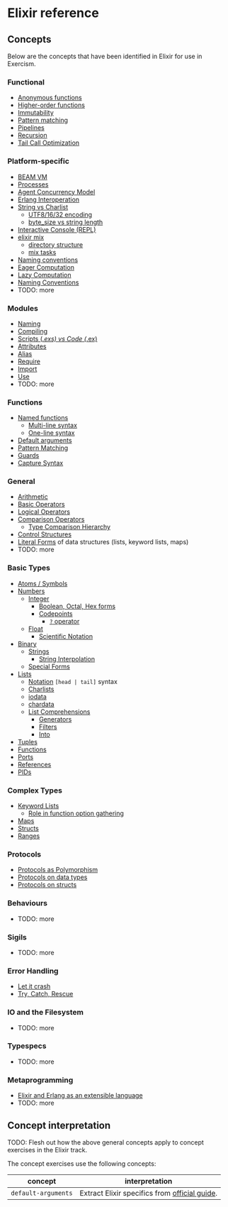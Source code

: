 # Elixir reference

## Concepts

Below are the concepts that have been identified in Elixir for use in Exercism.

### Functional

- [Anonymous functions](../../../reference/concepts/anonymous_functions.md)
- [Higher-order functions](../../../reference/concepts/higher_order_functions.md)
- [Immutability](../../../reference/concepts/immutability.md)
- [Pattern matching](../../../reference/concepts/pattern_matching.md)
- [Pipelines](../../../reference/concepts/pipelines.md)
- [Recursion](../../../reference/concepts/recursion.md)
- [Tail Call Optimization]()

### Platform-specific

- [BEAM VM]()
- [Processes]()
- [Agent Concurrency Model]()
- [Erlang Interoperation]()
- [String vs Charlist]()
  - [UTF8/16/32 encoding]()
  - [byte_size vs string length]()
- [Interactive Console (REPL)]()
- [elixir mix]()
  - [directory structure]()
  - [mix tasks]()
- [Naming conventions]()
- [Eager Computation]()
- [Lazy Computation]()
- [Naming Conventions]()
- TODO: more

### Modules

- [Naming]()
- [Compiling]()
- [Scripts (*.exs) vs Code (*.ex)]()
- [Attributes]()
- [Alias]()
- [Require]()
- [Import]()
- [Use]()
- TODO: more

### Functions

- [Named functions]()
  - [Multi-line syntax]()
  - [One-line syntax]()
- [Default arguments](../../../reference/concepts/default_arguments.md)
- [Pattern Matching]()
- [Guards]()
- [Capture Syntax]()

### General

- [Arithmetic](../../../reference/concepts/arithmetic.md)
- [Basic Operators]()
- [Logical Operators]()
- [Comparison Operators]()
  - [Type Comparison Hierarchy]()
- [Control Structures]()
- [Literal Forms]() of data structures (lists, keyword lists, maps)
- TODO: more

### Basic Types

- [Atoms / Symbols](../../../reference/types/symbol.md)
- [Numbers]()
  - [Integer]()
    - [Boolean, Octal, Hex forms]()
    - [Codepoints]()
      - [`?` operator]()
  - [Float]()
    - [Scientific Notation]()
- [Binary]()
  - [Strings]()
    - [String Interpolation]()
  - [Special Forms]()
- [Lists]()
  - [Notation]() `[head | tail]` syntax
  - [Charlists]()
  - [iodata]()
  - [chardata]()
  - [List Comprehensions]()
    - [Generators]()
    - [Filters]()
    - [Into]()
- [Tuples]()
- [Functions]()
- [Ports]()
- [References]()
- [PIDs]()

### Complex Types

- [Keyword Lists]()
  - [Role in function option gathering]()
- [Maps]()
- [Structs]()
- [Ranges]()

### Protocols

- [Protocols as Polymorphism]()
- [Protocols on data types]()
- [Protocols on structs]()

### Behaviours

- TODO: more

### Sigils

- TODO: more

### Error Handling

- [Let it crash]()
- [Try, Catch, Rescue]()

### IO and the Filesystem

- TODO: more

### Typespecs

- TODO: more

### Metaprogramming

- [Elixir and Erlang as an extensible language]()
- TODO: more

## Concept interpretation

TODO: Flesh out how the above general concepts apply to concept exercises in the Elixir track.

The concept exercises use the following concepts:

| concept | interpretation |
| --- | --- |
| `default-arguments` | Extract Elixir specifics from [official guide](https://elixir-lang.org/getting-started/modules-and-functions.html#default-arguments). |
